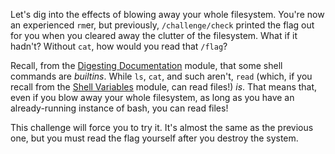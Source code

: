 Let's dig into the effects of blowing away your whole filesystem.
You're now an experienced `rm`er, but previously, `/challenge/check` printed the flag out for you when you cleared away the clutter of the filesystem.
What if it hadn't?
Without `cat`, how would you read that `/flag`?

Recall, from the [Digesting Documentation](../man) module, that some shell commands are _builtins_.
While `ls`, `cat`, and such aren't, `read` (which, if you recall from the [Shell Variables](../variables) module, can read files!) _is_.
That means that, even if you blow away your whole filesystem, as long as you have an already-running instance of bash, you can read files!

This challenge will force you to try it.
It's almost the same as the previous one, but you must read the flag yourself after you destroy the system.
